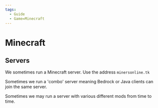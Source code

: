 ```yaml
---
tags:
  - Guide
  - Game=Minecraft
---
```


# Minecraft

## Servers

We sometimes run a Minecraft server. Use the address ```minersonline.tk```

Sometimes we run a 'combo' server meaning Bedrock or Java clients can join the same server.

Sometimes we may run a server with various different mods from time to time.